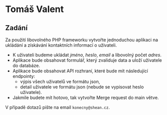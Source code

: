 # Tomáš Valent

## Zadání
Za použití libovolného PHP frameworku vytvořte jednoduchou aplikaci na ukládání a získávání kontaktních informací o uživateli.

- K uživateli budeme ukládat _jméno_, _heslo_, _email_ a libovolný počet _adres_.
- Aplikace bude obsahovat formulář, který zvaliduje data a uloží uživatele do databáze.  
- Aplikace bude obsahovat API rozhraní, které bude mít následující endpointy:
  - výpis všech uživatelů ve formátu json,
  - detail uživatele ve formátu json (nebude se vypisovat heslo uživatele).
- Jakmile budete mít hotovo, tak vytvořte Merge request do main větve.

V případě dotazů pište na email `konecny@shean.cz`.
